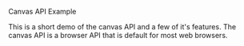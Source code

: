 Canvas API Example

This is a short demo of the canvas API and a few of it's features. The canvas API is a browser API that is default for most web browsers.
